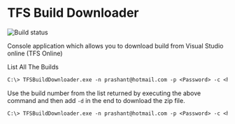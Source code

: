 TFS Build Downloader
==================
![Build status](https://ci.appveyor.com/api/projects/status/4asmh163dcioge8r?svg=true)

Console application which allows you to download build from Visual Studio online (TFS Online)

List All The Builds

```ps
C:\> TFSBuildDownloader.exe -n prashant@hotmail.com -p <Password> -c <https://foobar.visualstudio.com/DefaultCollection> -t Weblog
```

Use the build number from the list returned by executing the above command and then add ```-d``` in the end to download the zip file.

```ps
C:\> TFSBuildDownloader.exe -n prashant@hotmail.com -p <Password> -c <https://foobar.visualstudio.com/DefaultCollection> -t Weblog -b Weblog-Build_20141113.2 -o D:\ -d
```